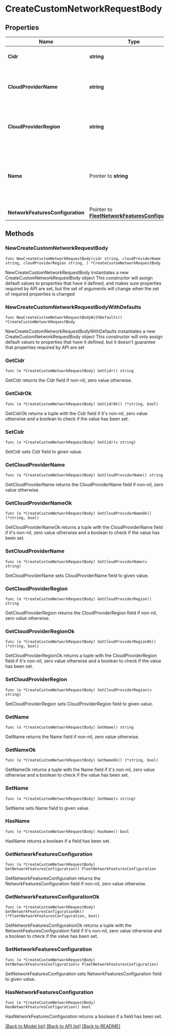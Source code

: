 # CreateCustomNetworkRequestBody

## Properties

Name | Type | Description | Notes
------------ | ------------- | ------------- | -------------
**Cidr** | **string** | CIDR block for the network | [default to "10.0.0.0/16"]
**CloudProviderName** | **string** | The name of the cloud provider that the instance is running on. | 
**CloudProviderRegion** | **string** | The region of the cloud provider that the instance is running in. | 
**Name** | Pointer to **string** | User friendly network name to help distinguish networks with same CIDRs | [optional] 
**NetworkFeaturesConfiguration** | Pointer to [**FleetNetworkFeaturesConfiguration**](FleetNetworkFeaturesConfiguration.md) |  | [optional] 

## Methods

### NewCreateCustomNetworkRequestBody

`func NewCreateCustomNetworkRequestBody(cidr string, cloudProviderName string, cloudProviderRegion string, ) *CreateCustomNetworkRequestBody`

NewCreateCustomNetworkRequestBody instantiates a new CreateCustomNetworkRequestBody object
This constructor will assign default values to properties that have it defined,
and makes sure properties required by API are set, but the set of arguments
will change when the set of required properties is changed

### NewCreateCustomNetworkRequestBodyWithDefaults

`func NewCreateCustomNetworkRequestBodyWithDefaults() *CreateCustomNetworkRequestBody`

NewCreateCustomNetworkRequestBodyWithDefaults instantiates a new CreateCustomNetworkRequestBody object
This constructor will only assign default values to properties that have it defined,
but it doesn't guarantee that properties required by API are set

### GetCidr

`func (o *CreateCustomNetworkRequestBody) GetCidr() string`

GetCidr returns the Cidr field if non-nil, zero value otherwise.

### GetCidrOk

`func (o *CreateCustomNetworkRequestBody) GetCidrOk() (*string, bool)`

GetCidrOk returns a tuple with the Cidr field if it's non-nil, zero value otherwise
and a boolean to check if the value has been set.

### SetCidr

`func (o *CreateCustomNetworkRequestBody) SetCidr(v string)`

SetCidr sets Cidr field to given value.


### GetCloudProviderName

`func (o *CreateCustomNetworkRequestBody) GetCloudProviderName() string`

GetCloudProviderName returns the CloudProviderName field if non-nil, zero value otherwise.

### GetCloudProviderNameOk

`func (o *CreateCustomNetworkRequestBody) GetCloudProviderNameOk() (*string, bool)`

GetCloudProviderNameOk returns a tuple with the CloudProviderName field if it's non-nil, zero value otherwise
and a boolean to check if the value has been set.

### SetCloudProviderName

`func (o *CreateCustomNetworkRequestBody) SetCloudProviderName(v string)`

SetCloudProviderName sets CloudProviderName field to given value.


### GetCloudProviderRegion

`func (o *CreateCustomNetworkRequestBody) GetCloudProviderRegion() string`

GetCloudProviderRegion returns the CloudProviderRegion field if non-nil, zero value otherwise.

### GetCloudProviderRegionOk

`func (o *CreateCustomNetworkRequestBody) GetCloudProviderRegionOk() (*string, bool)`

GetCloudProviderRegionOk returns a tuple with the CloudProviderRegion field if it's non-nil, zero value otherwise
and a boolean to check if the value has been set.

### SetCloudProviderRegion

`func (o *CreateCustomNetworkRequestBody) SetCloudProviderRegion(v string)`

SetCloudProviderRegion sets CloudProviderRegion field to given value.


### GetName

`func (o *CreateCustomNetworkRequestBody) GetName() string`

GetName returns the Name field if non-nil, zero value otherwise.

### GetNameOk

`func (o *CreateCustomNetworkRequestBody) GetNameOk() (*string, bool)`

GetNameOk returns a tuple with the Name field if it's non-nil, zero value otherwise
and a boolean to check if the value has been set.

### SetName

`func (o *CreateCustomNetworkRequestBody) SetName(v string)`

SetName sets Name field to given value.

### HasName

`func (o *CreateCustomNetworkRequestBody) HasName() bool`

HasName returns a boolean if a field has been set.

### GetNetworkFeaturesConfiguration

`func (o *CreateCustomNetworkRequestBody) GetNetworkFeaturesConfiguration() FleetNetworkFeaturesConfiguration`

GetNetworkFeaturesConfiguration returns the NetworkFeaturesConfiguration field if non-nil, zero value otherwise.

### GetNetworkFeaturesConfigurationOk

`func (o *CreateCustomNetworkRequestBody) GetNetworkFeaturesConfigurationOk() (*FleetNetworkFeaturesConfiguration, bool)`

GetNetworkFeaturesConfigurationOk returns a tuple with the NetworkFeaturesConfiguration field if it's non-nil, zero value otherwise
and a boolean to check if the value has been set.

### SetNetworkFeaturesConfiguration

`func (o *CreateCustomNetworkRequestBody) SetNetworkFeaturesConfiguration(v FleetNetworkFeaturesConfiguration)`

SetNetworkFeaturesConfiguration sets NetworkFeaturesConfiguration field to given value.

### HasNetworkFeaturesConfiguration

`func (o *CreateCustomNetworkRequestBody) HasNetworkFeaturesConfiguration() bool`

HasNetworkFeaturesConfiguration returns a boolean if a field has been set.


[[Back to Model list]](../README.md#documentation-for-models) [[Back to API list]](../README.md#documentation-for-api-endpoints) [[Back to README]](../README.md)


